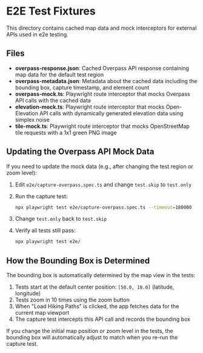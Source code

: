 # E2E Test Fixtures

This directory contains cached map data and mock interceptors for external APIs
used in e2e testing.

## Files

- **overpass-response.json**: Cached Overpass API response containing map data
  for the default test region
- **overpass-metadata.json**: Metadata about the cached data including the
  bounding box, capture timestamp, and element count
- **overpass-mock.ts**: Playwright route interceptor that mocks Overpass API
  calls with the cached data
- **elevation-mock.ts**: Playwright route interceptor that mocks Open-Elevation
  API calls with dynamically generated elevation data using simplex noise
- **tile-mock.ts**: Playwright route interceptor that mocks OpenStreetMap tile
  requests with a 1x1 green PNG image

## Updating the Overpass API Mock Data

If you need to update the mock data (e.g., after changing the test region or
zoom level):

1. Edit `e2e/capture-overpass.spec.ts` and change `test.skip` to `test.only`
2. Run the capture test:

   ```bash
   npx playwright test e2e/capture-overpass.spec.ts --timeout=180000
   ```

3. Change `test.only` back to `test.skip`
4. Verify all tests still pass:

   ```bash
   npx playwright test e2e/
   ```

## How the Bounding Box is Determined

The bounding box is automatically determined by the map view in the tests:

1. Tests start at the default center position: `[50.0, 10.0]` (latitude,
   longitude)
2. Tests zoom in 10 times using the zoom button
3. When "Load Hiking Paths" is clicked, the app fetches data for the current map
   viewport
4. The capture test intercepts this API call and records the bounding box

If you change the initial map position or zoom level in the tests, the bounding
box will automatically adjust to match when you re-run the capture test.
